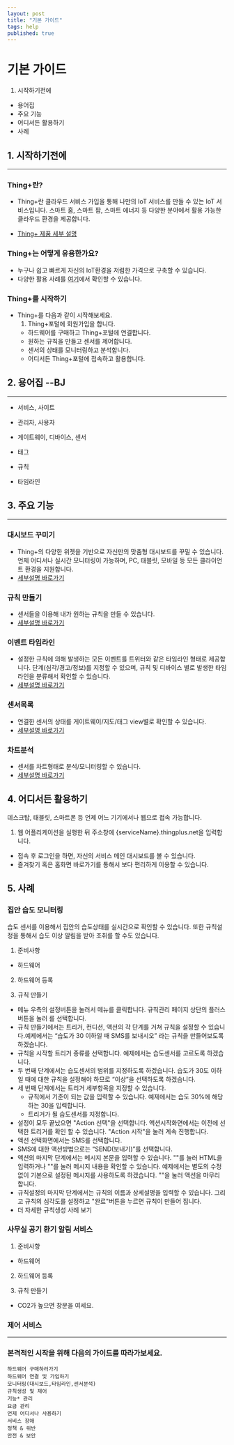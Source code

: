 ```yaml
---
layout: post
title: "기본 가이드"
tags: help
published: true
---
```



# 기본 가이드
1. 시작하기전에
* 용어집
* 주요 기능
* 어디서든 활용하기
* 사례


## 1. 시작하기전에
---
### Thing+란?
  - Thing+란 클라우드 서비스 가입을 통해 나만의 IoT 서비스를 만들 수 있는 IoT 서비스입니다. 스마트 홈, 스마트 팜, 스마트 에너지 등 다양한 분야에서 활용 가능한 클라우드 환경을 제공합니다.

  - [Thing+ 제품 세부 설명](http://www.daliworks.net/?page_id=72)


### Thing+는 어떻게 유용한가요?
  - 누구나 쉽고 빠르게 자신의 IoT환경을 저렴한 가격으로 구축할 수 있습니다.
  - 다양한 활용 사례를 [여기](http://www.daliworks.net/?page_id=94)에서 확인할 수 있습니다.

### Thing+를 시작하기
- Thing+를 다음과 같이 시작해보세요.
  1. Thing+포털에 회원가입을 합니다.
  - 하드웨어를 구매하고 Thing+포털에 연결합니다.
  - 원하는 규칙을 만들고 센서를 제어합니다.
  - 센서의 상태를 모니터링하고 분석합니다.
  - 어디서든 Thing+포털에 접속하고 활용합니다.



## 2. 용어집 --BJ
---
* 서비스, 사이트
* 관리자, 사용자
* 게이트웨이, 디바이스, 센서
* 태그
* 규칙

* 타임라인

## 3. 주요 기능

---

### 대시보드 꾸미기
- Thing+의 다양한 위젯을 기반으로 자신만의 맞춤형 대시보드를 꾸밀 수 있습니다. 언제 어디서나 실시간 모니터링이 가능하며, PC, 태블릿, 모바일 등 모든 클라이언트 환경을 지원합니다.
- [세부설명 바로가기]()

### 규칙 만들기
- 센서들을 이용해 내가 원하는 규칙을 만들 수 있습니다.
- [세부설명 바로가기]()

### 이벤트 타임라인
- 설정한 규칙에 의해 발생하는 모든 이벤트를 트위터와 같은 타임라인 형태로 제공합니다. 단계(심각/경고/정보)를 지정할 수 있으며, 규칙 및 디바이스 별로 발생한 타임라인을 분류해서 확인할 수 있습니다.
- [세부설명 바로가기]()

### 센서목록
- 연결한 센서의 상태를 게이트웨이/지도/태그 view별로 확인할 수 있습니다.
- [세부설명 바로가기]()

### 차트분석
- 센서를 차트형태로 분석/모니터링할 수 있습니다.
- [세부설명 바로가기]()


## 4. 어디서든 활용하기
데스크탑, 태블릿, 스마트폰 등 언제 어느 기기에서나 웹으로 접속 가능합니다.

1. 웹 어플리케이션을 실행한 뒤 주소창에 {serviceName}.thingplus.net을 입력합니다.
* 접속 후 로그인을 하면, 자신의 서비스 메인 대시보드를 볼 수 있습니다.
* 즐겨찾기 혹은 홈화면 바로가기를 통해서 보다 편리하게 이용할 수 있습니다.

## 5. 사례

### 집안 습도 모니터링
습도 센서를 이용해서 집안의 습도상태를 실시간으로 확인할 수 있습니다. 또한 규칙설정을 통해서 습도 이상 알림을 받아 조취를 할 수도 있습니다.

1. 준비사항
  - 하드웨어

2. 하드웨어 등록

3. 규칙 만들기
* 메뉴 우측의 설정버튼을 눌러서 메뉴를 클릭합니다. 규칙관리 페이지 상단의 플러스 버튼을 눌러 를 선택합니다.
* 규칙 만들기에서는 트리거, 컨디션, 액션의 각 단계를 거쳐 규칙을 설정할 수 있습니다.예제에서는 “습도가 30 이하일 때 SMS를 보내시오” 라는 규칙을 만들어보도록 하겠습니다.
* 규칙을 시작할 트리거 종류를 선택합니다. 예제에서는 습도센서를 고르도록 하겠습니다.
* 두 번째 단계에서는 습도센서의 범위를 지정하도록 하겠습니다. 습도가 30도 이하일 때에 대한 규칙을 설정해야 하므로 “이상”을 선택하도록 하겠습니다.
* 세 번째 단계에서는 트리거 세부항목을 지정할 수 있습니다.
  - 규칙에서 기준이 되는 값을 입력할 수 있습니다. 예제에서는 습도 30%에 해당하는 30을 입력합니다.
  - 트리거가 될 습도센서를 지정합니다.
* 설정이 모두 끝났으면 "Action 선택"을 선택합니다. 액션시작화면에서는 이전에 선택한 트리거를 확인 할 수 있습니다. "Action 시작"을 눌러 계속 진행합니다.
* 액션 선택화면에서는 SMS를 선택합니다.
* SMS에 대한 액션방법으로는 “SEND(보내기)”를 선택합니다.
* 액션의 마지막 단계에서는 메시지 본문을 입력할 수 있습니다. ""를 눌러 HTML을 입력하거나 ""를 눌러 메시지 내용을 확인할 수 있습니다. 예제에서는 별도의 수정 없이 기본으로 설정된 메시지를 사용하도록 하겠습니다. ""을 눌러 액션을 마무리 합니다.
* 규칙설정의 마지막 단계에서는 규칙의 이름과 상세설명을 입력할 수 있습니다. 그리고 규칙의 심각도를 설정하고 "완료"버튼을 누르면 규칙이 만들어 집니다.
* 더 자세한 규칙생성 사례 보기

### 사무실 공기 환기 알림 서비스
1. 준비사항
  - 하드웨어

2. 하드웨어 등록

3. 규칙 만들기
* CO2가 높으면 창문을 여세요.

### 제어 서비스

---

### 본격적인 시작을 위해 다음의 가이드를 따라가보세요.

```
하드웨어 구매하러가기
하드웨어 연결 및 가입하기
모니터링(대시보드,타임라인,센서분석)
규칙생성 및 제어
기능* 관리
요금 관리
언제 어디서나 사용하기
서비스 장애
정책 & 위반
안전 & 보안
```

